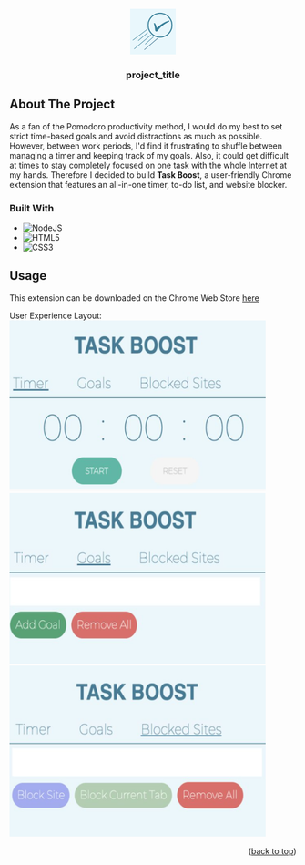 <a name="readme-top"></a>

<!-- PROJECT LOGO -->
<br />
<div align="center">
  <a href="https://github.com/github_username/repo_name">
    <img src="artifacts/Task Boost.png" alt="Logo" width="80" height="80">
  </a>

<h3 align="center">project_title</h3>
</div>

<!-- ABOUT THE PROJECT -->
## About The Project
As a fan of the Pomodoro productivity method, I would do my best to set strict time-based goals and avoid distractions as much as possible. However, between work periods, I'd find it frustrating to shuffle between managing a timer and keeping track of my goals. Also, it could get difficult at times to stay completely focused on one task with the whole Internet at my hands. Therefore I decided to build **Task Boost**, a user-friendly Chrome extension that features an all-in-one timer, to-do list, and website blocker.

### Built With

* ![NodeJS][Node.js]
* ![HTML5][HTML-URL]
* ![CSS3][CSS-URL]

<!-- USAGE EXAMPLES -->
## Usage
This extension can be downloaded on the Chrome Web Store <a href='https://chrome.google.com/webstore/detail/task-boost-an-easy-to-use/gldbghjkejlfhbhgeofigdafgedjdicd'>here</a>

User Experience Layout:
<br>
<img src="artifacts/ux1.png" alt="Logo" width="450" height="300">
<img src="artifacts/ux2.png" alt="Logo" width="450" height="300">
<img src="artifacts/ux3.png" alt="Logo" width="450" height="300">

<!-- MARKDOWN LINKS & IMAGES -->
<!-- https://www.markdownguide.org/basic-syntax/#reference-style-links -->
[Node.js]: https://img.shields.io/badge/node.js-6DA55F?style=for-the-badge&logo=node.js&logoColor=white
[HTML-URL]: https://img.shields.io/badge/html5-%23E34F26.svg?style=for-the-badge&logo=html5&logoColor=white
[CSS-URL]: https://img.shields.io/badge/css3-%231572B6.svg?style=for-the-badge&logo=css3&logoColor=white

<p align="right">(<a href="#readme-top">back to top</a>)</p>